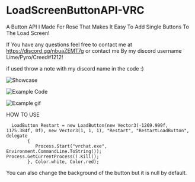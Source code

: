 # LoadScreenButtonAPI-VRC
A Button API I Made For Rose That Makes It Easy To Add Single Buttons To The Load Screen!

If You have any questions feel free to contact me at https://discord.gg/nbuaZEMT7g or contact me By my discord username Lime/Pyro/Creed#1212!

if used throw a note with my discord name in the code :)

![Showcase](https://github.com/pyrotoxic11/LoadScreenButtonAPI-VRC/blob/main/LoadButtonExample.png)

![Example Code](https://github.com/pyrotoxic11/LoadScreenButtonAPI-VRC/blob/main/examplecode.png)

![Example gif](https://i.imgur.com/of6HLtW.gif)

HOW TO USE

      LoadButton Restart = new LoadButton(new Vector3(-1269.999f, 1175.384f, 0f), new Vector3(1, 1, 1), "Restart", "RestartLoadButton", delegate
            {
               Process.Start("vrchat.exe", Environment.CommandLine.ToString()); Process.GetCurrentProcess().Kill();
            }, Color.white, Color.red);
            
You can also change the background of the button but it is null by default.
